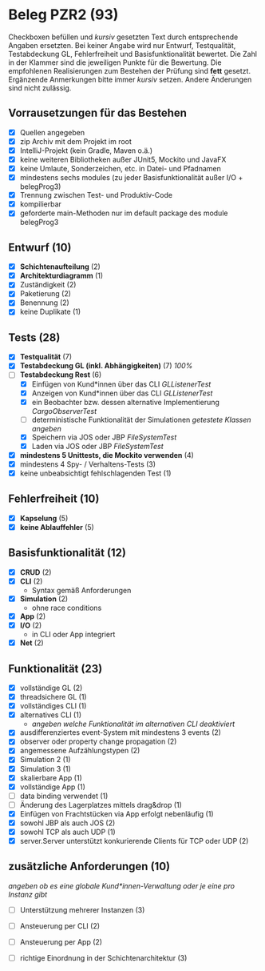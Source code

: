 # Beleg PZR2 (93)
Checkboxen befüllen und _kursiv_ gesetzten Text durch entsprechende Angaben ersetzten.
Bei keiner Angabe wird nur Entwurf, Testqualität, Testabdeckung GL, Fehlerfreiheit und Basisfunktionalität bewertet.
Die Zahl in der Klammer sind die jeweiligen Punkte für die Bewertung.
Die empfohlenen Realisierungen zum Bestehen der Prüfung sind **fett** gesetzt.
Ergänzende Anmerkungen bitte immer _kursiv_ setzen. Andere Änderungen sind nicht zulässig.

## Vorrausetzungen für das Bestehen
- [x] Quellen angegeben
- [x] zip Archiv mit dem Projekt im root
- [x] IntelliJ-Projekt (kein Gradle, Maven o.ä.)
- [x] keine weiteren Bibliotheken außer JUnit5, Mockito und JavaFX
- [x] keine Umlaute, Sonderzeichen, etc. in Datei- und Pfadnamen
- [x] mindestens sechs modules (zu jeder Basisfunktionalität außer I/O + belegProg3)
- [x] Trennung zwischen Test- und Produktiv-Code
- [x] kompilierbar
- [x] geforderte main-Methoden nur im default package des module belegProg3

## Entwurf (10)
- [x] **Schichtenaufteilung** (2)
- [x] **Architekturdiagramm** (1)
- [x] Zuständigkeit (2)
- [x] Paketierung (2)
- [x] Benennung (2)
- [x] keine Duplikate (1)

## Tests (28)
- [x] **Testqualität** (7)
- [x] **Testabdeckung GL (inkl. Abhängigkeiten)** (7) _100%_
- [ ] **Testabdeckung Rest** (6)
  - [x] Einfügen von Kund*innen über das CLI _GLListenerTest_
  - [x] Anzeigen von Kund*innen über das CLI _GLListenerTest_
  - [x] ein Beobachter bzw. dessen alternative Implementierung _CargoObserverTest_
  - [ ] deterministische Funktionalität der Simulationen _getestete Klassen angeben_
  - [x] Speichern via JOS oder JBP _FileSystemTest_
  - [x] Laden via JOS oder JBP _FileSystemTest_
- [x] **mindestens 5 Unittests, die Mockito verwenden** (4)
- [x] mindestens 4 Spy- / Verhaltens-Tests (3)
- [x] keine unbeabsichtigt fehlschlagenden Test (1)

## Fehlerfreiheit (10)
- [x] **Kapselung** (5)
- [x] **keine Ablauffehler** (5)

## Basisfunktionalität (12)
- [x] **CRUD** (2)
- [x] **CLI** (2)
  * Syntax gemäß Anforderungen
- [x] **Simulation** (2)
  * ohne race conditions
- [x] **App** (2)
- [x] **I/O** (2)
  * in CLI oder App integriert
- [x] **Net** (2)

## Funktionalität (23)
- [x] vollständige GL (2)
- [x] threadsichere GL (1)
- [x] vollständiges CLI (1)
- [x] alternatives CLI (1)
  * _angeben welche Funktionalität im alternativen CLI deaktiviert_
- [x] ausdifferenziertes event-System mit mindestens 3 events (2)
- [x] observer oder property change propagation (2)
- [x] angemessene Aufzählungstypen (2)
- [x] Simulation 2 (1)
- [x] Simulation 3 (1)
- [x] skalierbare App (1)
- [x] vollständige App (1)
- [ ] data binding verwendet (1)
- [ ] Änderung des Lagerplatzes mittels drag&drop (1)
- [x] Einfügen von Frachtstücken via App erfolgt nebenläufig (1)
- [x] sowohl JBP als auch JOS (2)
- [x] sowohl TCP als auch UDP (1)
- [x] server.Server unterstützt konkurierende Clients für TCP oder UDP (2)

## zusätzliche Anforderungen (10)
_angeben ob es eine globale Kund*innen-Verwaltung oder je eine pro Instanz gibt_
- [ ] Unterstützung mehrerer Instanzen (3)
- [ ] Ansteuerung per CLI (2)
- [ ] Ansteuerung per App (2)
- [ ] richtige Einordnung in der Schichtenarchitektur (3)

